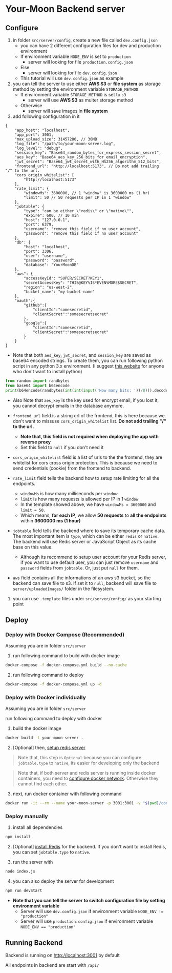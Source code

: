 # Your-Moon Backend server

## Configure

1. in folder `src/server/config`, create a new file called `dev.config.json`
   * you can have 2 different configuration files for dev and production environment
   * If environment variable `NODE_ENV` is set to `production`
     * server will looking for file `production.config.json`
   * Else
     * server will looking for file `dev.config.json`
   * This tutorial will use `dev.config.json` as example
2. you can tell the server to use either **AWS S3** or **file system** as storage method by setting the environment variable `STORAGE_METHOD`
   * If environment variable `STORAGE_METHOD` is set to `s3`
     * server will use **AWS S3** as multer storage method
   * Otherwise
     * server will save images in **file system**
3. add following configuration in it

```jsonc
{
    "app_host": "localhost",
    "app_port": 3001,
    "max_upload_size": 31457280, // 30MB
    "log_file": "/path/to/your-moon-server.log",
    "log_level": "debug",
    "session_key": "Base64_random_bytes_for_express_session_secret",
    "aes_key": "Base64_aes_key_256_bits_for_email_encryption",
    "jwt_secret": "Base64_jwt_secret_with_HS256_algorithm_512_bits",
    "frontend_url": "http://localhost:5173", // Do not add trailing "/" to the url.
    "cors_origin_whitelist": [
        "http://localhost:5173"
    ],
    "rate_limit": {
        "windowMs": 3600000, // 1 "window" is 3600000 ms (1 hr)
        "limit": 50 // 50 requests per IP in 1 "window"
    },
    "jobtable": {
        "type": "can be either \"redis\" or \"native\"",
        "expire": 600, // 10 min
        "host": "127.0.0.1",
        "port": 6379,
        "username": "remove this field if no user account",
        "password": "remove this field if no user account"
    },
    "db": {
        "host": "localhost",
        "port": 3306,
        "user": "username",
        "password": "password",
        "database": "YourMoonDB"
    },
    "aws": {
        "accessKeyId": "SUPER/SECRET?KEY1",
        "secretAccessKey": "THIS@KEY%IS*EVEN%MORE$SECRET",
        "region": "us-west-2",
        "bucket_name": "my-bucket-name"
    },
    "oauth":{
        "github":{
            "clientId":"somesecretid",
            "clientSecret":"somesecretsecret"
        },
        "google":{
            "clientId":"somesecretid",
            "clientSecret":"somesecretsecret"
        }
    }
}
```

* Note that both `aes_key`, `jwt_secret`, and `session_key` are saved as base64 encoded strings. To create them, you can run following python script in any python 3.x environment. (I suggest [this website](https://www.programiz.com/python-programming/online-compiler/) for anyone who don't want to install python)

```py
from random import randbytes
from base64 import b64encode
print(b64encode(randbytes(int(int(input('How many bits: '))/8))).decode('utf-8'))
```

* Also Note that `aes_key` is the key used for encrypt email, if you lost it, you cannot decrypt emails in the database anymore.

* `frontend_url` field is a string url of the frontend, this is here because we don't want to missuse `cors_origin_whitelist` list. **Do not add trailing "/" to the url.**
  * **Note that, this field is not required when deploying the app with reverse proxy**
  * Set this field to `null` if you don't need it

* `cors_origin_whitelist` field is a list of urls to the the frontend, they are whitelist for cors cross origin protection. This is because we need to send credentials (cookie) from the frontend to backend.

* `rate_limit` field tells the backend how to setup rate limiting for all the endpoints.
  * `windowMs` is how many milliseconds per `window`
  * `limit` is how many requests is allowed per IP in 1 `window`
  * In the template showed above, we have `windowMs = 3600000` and `limit = 50`.
  * Which means, **for each IP**, we allow **50 requests** to **all the endpoints** within **3600000 ms (1 hour)**

* `jobtable` field tells the backend where to save its temporary cache data. The most important item is `type`, which can be either `redis` or `native`. The backend will use Redis server or JavaScript Object as its cache base on this value.
  * Although its recommend to setup user account for your Redis server, if you want to use default user, you can just remove `username` and `password` fields from `jobtable`. Or, just put `null` for them.
* `aws` field contains all the informations of an aws s3 bucket, so the backend can save file to s3. If set it to `null`, backend will save file to `server/uploadedImages/` folder in the filesystem.

1. you can use `.template` files under `src/server/config/` as your starting point


## Deploy

### Deploy with Docker Compose (Recommended)

Assuming you are in folder `src/server`

1. run following command to build with docker image

```sh
docker-compose -f docker-compose.yml build --no-cache
```

2. run following command to deploy

```sh
docker-compose -f docker-compose.yml up -d
```

### Deploy with Docker individually

Assuming you are in folder `src/server`

run following command to deploy with docker

1. build the docker image

```sh
docker build -t your-moon-server .
```

2. [Optional] then, [setup redis server](../redis/README.md)

> Note that, this step is `Optional` because you can configure `jobtable.type` to `native`, its easier for developing only the backend

> Note that, if both server and redis server is running inside docker containers, you need to [configure docker network](../DockerNetwork.md). Otherwise they cannot find each other.

3. next, run docker container with following command

```sh
docker run -it --rm --name your-moon-server -p 3001:3001 -v "$(pwd)/config:/src/config" -v "$(pwd)/uploadedImages:/src/uploadedImages" your-moon-server
```

### Deploy manually

1. install all dependencies

```sh
npm install
```

2. [Optional] [install Redis](https://redis.io/docs/install/install-redis/) for the backend. If you don't want to install Redis, you can set `jobtable.type` to `native`.

3. run the server with

```sh
node index.js
```

4. you can also deploy the server for development

```sh
npm run devStart
```

* **Note that you can tell the server to switch configuration file by setting environment variable**
  * Server will use `dev.config.json` if environment variable `NODE_ENV != "production"`
  * Server will use `production.config.json` if environment variable `NODE_ENV == "production"`

## Running Backend

Backend is running on [http://localhost:3001](http://localhost:3001) by default

All endpoints in backend are start with `/api/`

